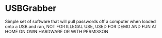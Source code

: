# USBGrabber
Simple set of software that will pull passwords off a computer when loaded onto a USB and ran, NOT FOR ILLEGAL USE, USED FOR DEMO AND FUN AT HOME ON OWN HARDWARE OR WITH PERMISSON
